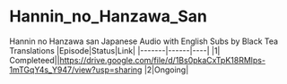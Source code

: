# Hannin_no_Hanzawa_San
Hannin no Hanzawa san Japanese Audio with English Subs by Black Tea Translations
|Episode|Status|Link|
|-------|------|----|
|1| Completeed||https://drive.google.com/file/d/1Bs0pkaCxTpK18RMlps-1mTGqY4s_Y947/view?usp=sharing
|2|Ongoing|
